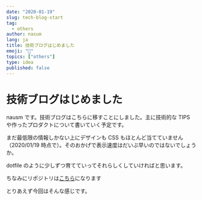 ```yaml
---
date: "2020-01-19"
slug: tech-blog-start
tag:
  - others
author: nasum
lang: ja
title: 技術ブログはじめました
emoji: "🍆"
topics: ["others"]
type: idea
published: false
---
```


# 技術ブログはじめました

nausm です。技術ブログはこちらに移すことにしました。主に技術的な TIPS や作ったプロダクトについて書いていく予定です。

まだ最低限の情報しかない上にデザインも CSS もほとんど当てていません（2020/01/19 時点で）。そのおかげで表示速度はだいぶ早いのではないでしょうか。

dotfile のように少しずつ育てていってそれらしくしていければと思います。

ちなみにリポジトリは[こちら](https://github.com/nasum/blog)になります

とりあえず今回はそんな感じです。
